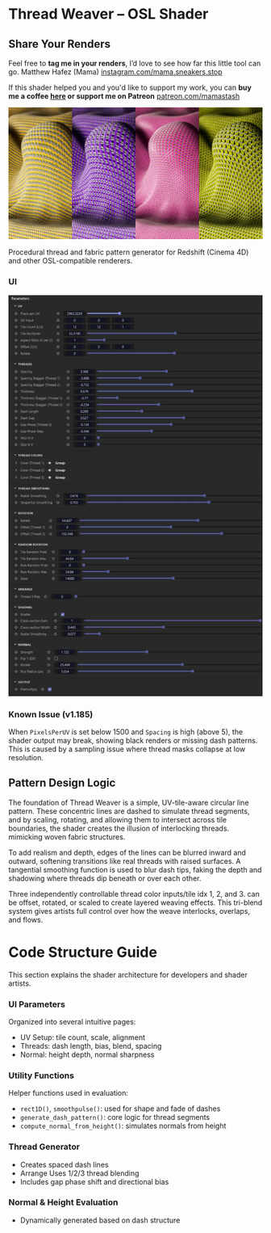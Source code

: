 # Thread Weaver – OSL Shader

## Share Your Renders

Feel free to **tag me in your renders**, I’d love to see how far this little tool can go. Matthew Hafez (Mama) [instagram.com/mama.sneakers.stop](https://www.instagram.com/mama.sneakers.stop)

If this shader helped you and you'd like to support my work, you can **buy me a coffee [here](https://photomama.gumroad.com/coffee) or support me on Patreon** [patreon.com/mamastash](https://www.patreon.com/mamastash)



![Thread Weaver Preview](./Preview_render3.jpg)

Procedural thread and fabric pattern generator for Redshift (Cinema 4D) and other OSL-compatible renderers.

### UI

![Thread Weaver Preview](./ThreadWeaver1185_RSC4D_UI.jpg)




### Known Issue (v1.185)

When `PixelsPerUV` is set below 1500 and `Spacing` is high (above 5), the shader output may break, showing black renders or missing dash patterns. This is caused by a sampling issue where thread masks collapse at low resolution. 



## Pattern Design Logic

The foundation of Thread Weaver is a simple, UV-tile-aware circular line pattern. These concentric lines are dashed to simulate thread segments, and by scaling, rotating, and allowing them to intersect across tile boundaries, the shader creates the illusion of interlocking threads. mimicking woven fabric structures.

To add realism and depth, edges of the lines can be blurred inward and outward, softening transitions like real threads with raised surfaces. A tangential smoothing function is used to blur dash tips, faking the depth and shadowing where threads dip beneath or over each other.

Three independently controllable thread color inputs/tile idx 1, 2, and 3. can be offset, rotated, or scaled to create layered weaving effects. This tri-blend system gives artists full control over how the weave interlocks, overlaps, and flows.


# Code Structure Guide

This section explains the shader architecture for developers and shader artists.

### UI Parameters

Organized into several intuitive pages:

- UV Setup: tile count, scale, alignment
- Threads: dash length, bias, blend, spacing
- Normal: height depth, normal sharpness

### Utility Functions

Helper functions used in evaluation:

- `rect1D()`, `smoothpulse()`: used for shape and fade of dashes
- `generate_dash_pattern()`: core logic for thread segments
- `compute_normal_from_height()`: simulates normals from height

### Thread Generator

- Creates spaced dash lines
- Arrange Uses 1/2/3 thread blending
- Includes gap phase shift and directional bias

### Normal & Height Evaluation

- Dynamically generated based on dash structure



